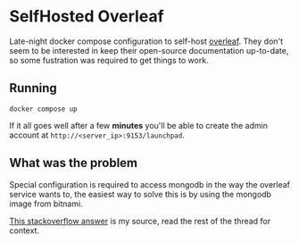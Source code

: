 # SelfHosted Overleaf

Late-night docker compose configuration to self-host [overleaf](https://github.com/overleaf/overleaf). They don't seem to be interested in keep their open-source documentation up-to-date, so some fustration was required to get things to work.

## Running 
```shell
docker compose up 
```

If it all goes well after a few **minutes** you'll be able to create the admin account at `http://<server_ip>:9153/launchpad`.

## What was the problem
Special configuration is required to access mongodb in the way the overleaf service wants to, the easiest way to solve this is by using the mongodb image from bitnami.

[This stackoverflow answer](https://stackoverflow.com/a/72916178) is my source, read the rest of the thread for context.
